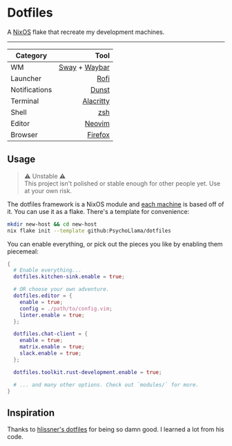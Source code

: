 # Dotfiles

A [NixOS](https://nixos.org/) flake that recreate my development machines.

---

| Category | Tool |
|---|--:|
| WM | [Sway](https://swaywm.org/) + [Waybar](https://github.com/Alexays/Waybar/) |
| Launcher | [Rofi](https://github.com/davatorium/rofi) |
| Notifications | [Dunst](https://github.com/dunst-project/dunst) |
| Terminal | [Alacritty](https://github.com/alacritty/alacritty) |
| Shell | [zsh](https://www.zsh.org/) |
| Editor | [Neovim](http://neovim.io/) |
| Browser | [Firefox](https://www.mozilla.org/en-US/firefox/new/) |

## Usage

> :warning: Unstable :warning:  
> This project isn't polished or stable enough for other people yet. Use at your own risk.

The dotfiles framework is a NixOS module and [each machine](https://github.com/PsychoLlama/dotfiles/tree/main/hosts) is based off of it. You can use it as a flake. There's a template for convenience:

```sh
mkdir new-host && cd new-host
nix flake init --template github:PsychoLlama/dotfiles
```

You can enable everything, or pick out the pieces you like by enabling them piecemeal:

```nix
{
  # Enable everything...
  dotfiles.kitchen-sink.enable = true;

  # OR choose your own adventure.
  dotfiles.editor = {
    enable = true;
    config = ./path/to/config.vim;
    linter.enable = true;
  };

  dotfiles.chat-client = {
    enable = true;
    matrix.enable = true;
    slack.enable = true;
  };

  dotfiles.toolkit.rust-development.enable = true;

  # ... and many other options. Check out `modules/` for more.
}
```

## Inspiration

Thanks to [hlissner's dotfiles](https://github.com/hlissner/dotfiles/) for being so damn good. I learned a lot from his code.

